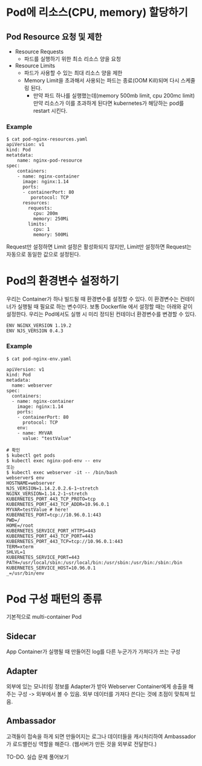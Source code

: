 # Pod에 리소스(CPU, memory) 할당하기

## Pod Resource 요청 및 제한

- Resource Requests
  - 파드를 실행하기 위한 최소 리소스 양을 요청
- Resource Limits
  - 파드가 사용할 수 있는 최대 리소스 양을 제한
  - Memory Limit을 초과해서 사용되는 파드는 종료(OOM Kill)되며 다시 스케줄링 된다.
    - 만약 파드 하나를 실행했는데(memory 500mb limit, cpu 200mc limit) 만약 리소스가 이를 초과하게 된다면 kubernetes가 해당하는 pod를 restart 시킨다.

### Example

```
$ cat pod-nginx-resources.yaml
apiVersion: v1
kind: Pod
metatdata:
	name: nginx-pod-resource
spec:
	containers:
	- name: nginx-container
	  image: nginx:1.14
	  ports:
	  - containerPort: 80
		 porotocol: TCP
	  resources:
		requests:
		  cpu: 200m
		  memory: 250Mi
		limits:
		  cpu: 1
		  memory: 500Mi
```

Request만 설정하면 Limit 설정은 활성화되지 않지만, Limit만 설정하면 Request는 자동으로 동일한 값으로 설정된다.

# Pod의 환경변수 설정하기

우리는 Container가 하나 빌드될 때 환경변수를 설정할 수 있다. 이 환경변수는 컨테이너가 실행될 때 필요로 하는 변수이다.
보통 Dockerfile 에서 설정할 때는 아래와 같이 설정한다. 우리는 Pod에서도 실행 시 미리 정듸된 컨테이너 환경변수를 변경할 수 있다.

```
ENV NGINX_VERSION 1.19.2
ENV NJS_VERSION 0.4.3
```

### Example

```
$ cat pod-nginx-env.yaml

apiVersion: v1
kind: Pod
metadata:
  name: webserver
spec:
  containers:
  - name: nginx-container
    image: nginx:1.14
    ports:
    - containerPort: 80
      protocol: TCP
    env:
    - name: MYVAR
      value: "testValue"

# 확인
$ kubectl get pods
$ kubectl exec nginx-pod-env -- env
또는
$ kubectl exec webserver -it -- /bin/bash
webserver$ env
HOSTNAME=webserver
NJS_VERSION=1.14.2.0.2.6-1~stretch
NGINX_VERSION=1.14.2-1~stretch
KUBERNETES_PORT_443_TCP_PROTO=tcp
KUBERNETES_PORT_443_TCP_ADDR=10.96.0.1
MYVAR=testValue # here!
KUBERNETES_PORT=tcp://10.96.0.1:443
PWD=/
HOME=/root
KUBERNETES_SERVICE_PORT_HTTPS=443
KUBERNETES_PORT_443_TCP_PORT=443
KUBERNETES_PORT_443_TCP=tcp://10.96.0.1:443
TERM=xterm
SHLVL=1
KUBERNETES_SERVICE_PORT=443
PATH=/usr/local/sbin:/usr/local/bin:/usr/sbin:/usr/bin:/sbin:/bin
KUBERNETES_SERVICE_HOST=10.96.0.1
_=/usr/bin/env
```

# Pod 구성 패턴의 종류

기본적으로 multi-container Pod

## Sidecar

App Container가 실행될 때 만들어진 log를 다른 누군가가 가져다가 쓰는 구성

## Adapter

외부에 있는 모니터링 정보를 Adapter가 받아 Webserver Container에게 송출을 해주는 구성 -> 외부에서 볼 수 있음.
외부 데이터를 가져다 쓴다는 것에 초점이 맞춰져 있음.

## Ambassador

고객들이 접속을 하게 되면 만들어지는 로그나 데이터들을 캐시처리하여 Ambassador가 로드밸런싱 역할을 해준다. (웹서버가 만든 것을 외부로 전달한다.)

TO-DO. 실습 문제 풀어보기
